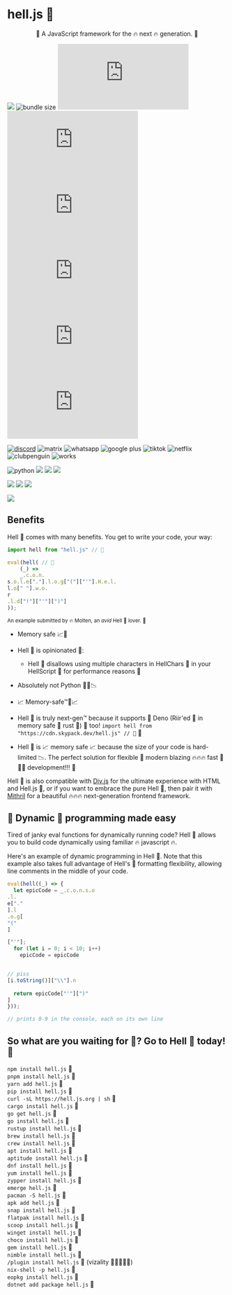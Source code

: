 # hell.js 🚀
<p align="center">🚀 A JavaScript framework for the 🔥 next 🔥 generation. 🚀</p>


![](https://img.shields.io/badge/made_with_pain_and_suffering-ff69b4?logo=java)
![bundle size](https://img.shields.io/badge/minzipped%20size-8523%20TB-blue)
![npm](https://img.shields.io/npm/dy/hell.js)
![npm](https://img.shields.io/npm/v/hell.js)
![NPM](https://img.shields.io/npm/l/hell.js)
![Libraries.io dependency status for latest release](https://img.shields.io/librariesio/release/npm/hell.js)
![npm collaborators](https://img.shields.io/npm/collaborators/hell.js)
![npm type definitions](https://img.shields.io/npm/types/hell.js)

[![discord](https://img.shields.io/badge/Discord-7289DA?style=for-the-badge&logo=discord&logoColor=white)](https://discord.com/invite/neMncS2)
![matrix](https://img.shields.io/badge/Matrix-green?style=for-the-badge&logo=matrix&logoColor=white)
![whatsapp](https://img.shields.io/badge/WhatsApp-25D366?style=for-the-badge&logo=whatsapp&logoColor=white)
![google plus](https://aleen42.github.io/badges/src/google_plus.svg)
![tiktok](https://img.shields.io/badge/TikTok-000000?style=for-the-badge&logo=tiktok&logoColor=white)
![netflix](https://img.shields.io/badge/Netflix-E50914?style=for-the-badge&logo=netflix&logoColor=white)
![clubpenguin](https://img.shields.io/badge/Compatible%20with-Club%20Penguin-red?style=for-the-badge)
![works](https://img.shields.io/badge/WORKS%20ON-MY%20MACHINE-yellow?style=for-the-badge)


![python](https://img.shields.io/badge/Python-3776AB?style=for-the-badge&logo=python&logoColor=white)
![](https://img.shields.io/badge/Material--UI-0081CB?style=for-the-badge&logo=material-ui&logoColor=white)
![](https://img.shields.io/badge/Django-092E20?style=for-the-badge&logo=django&logoColor=white)
![](https://img.shields.io/badge/Microsoft_Word-2B579A?style=for-the-badge&logo=microsoft-word&logoColor=white)

![](https://img.shields.io/badge/NVIDIA-GTX950-76B900?style=for-the-badge&logo=nvidia&logoColor=white)
![](https://img.shields.io/badge/Counter_Strike-000000?style=for-the-badge&logo=counter-strike&logoColor=white)
![](https://aleen42.github.io/badges/src/lamborghini.svg)


![](http://forthebadge.com/images/badges/made-with-javascript.svg)


## Benefits

Hell 🚀 comes with many benefits. You get to write your code, your way:

```js
import hell from "hell.js" // 🚀

eval(hell( // 🚀
    (_) =>
    _.c.o.n.
s.o.l.e["."].l.o.g["("]["'"].H.e.l.
l.o[" "].w.o.
r
.l.d["!"]["'"][")"]
));
```
<sub>An example submitted by 🔥 Molten, an *avid* Hell 🚀 lover. 🚀</sub>

- Memory safe 📈🚀

- Hell 🚀 is opinionated 🚀:
    * Hell 🚀 disallows using multiple characters in HellChars 🚀 in your HellScript 🚀 for performance reasons 🚀
    
- Absolutely not Python 🐍🚫📉

- 📈 Memory-safe™🚀📈

- Hell 🚀 is truly next-gen™ because it supports 🚀 Deno (Riir'ed 🚀 in memory safe 🚀 rust 🚀) 🚀 too! `import hell from "https://cdn.skypack.dev/hell.js" // 🚀` 🚀

- Hell 🚀 is 📈 memory safe 📈 because the size of your code is hard-limited 📉. The perfect solution for flexible 🚀 modern blazing 🔥🔥🔥 fast 🚀🚀🚀 development!!! 🚀


Hell 🚀 is also compatible with [Div.js](https://github.com/willmartian/div.js) for the ultimate experience with HTML and Hell.js 🚀,
or if you want to embrace the pure Hell 🚀, then pair it with [Mithril](https://mithril.js.org/) for a beautiful 🔥🔥🔥 next-generation frontend framework.


## 🚀 Dynamic 🚀 programming made easy

Tired of janky eval functions for dynamically running code?
Hell 🚀 allows you to build code dynamically using familiar 🔥 javascript 🔥.

Here's an example of dynamic programming in Hell 🚀.
Note that this example also takes full advantage of Hell's 🚀 formatting flexibility, allowing line comments in the middle of your code.

```js
eval(hell((_) => {
  let epicCode = _.c.o.n.s.o
.l.
e["."
].l
.o.g[
"("
]

["'"];
  for (let i = 0; i < 10; i++)
    epicCode = epicCode


// piss
[i.toString()]["\\"].n
  
  return epicCode["'"][")"
]
}));

// prints 0-9 in the console, each on its own line
```


## So what are you waiting for 🚀? Go to Hell 🚀 today! 🚀
`npm install hell.js` 🚀  
`pnpm install hell.js` 🚀  
`yarn add hell.js` 🚀  
`pip install hell.js` 🚀  
`curl -sL https://hell.js.org | sh` 🚀  
`cargo install hell.js` 🚀  
`go get hell.js` 🚀  
`go install hell.js` 🚀  
`rustup install hell.js` 🚀  
`brew install hell.js` 🚀  
`crew install hell.js` 🚀  
`apt install hell.js` 🚀  
`aptitude install hell.js` 🚀  
`dnf install hell.js` 🚀  
`yum install hell.js` 🚀  
`zypper install hell.js` 🚀  
`emerge hell.js` 🚀  
`pacman -S hell.js` 🚀  
`apk add hell.js` 🚀  
`snap install hell.js` 🚀  
`flatpak install hell.js` 🚀  
`scoop install hell.js` 🚀  
`winget install hell.js` 🚀  
`choco install hell.js` 🚀  
`gem install hell.js` 🚀  
`nimble install hell.js` 🚀  
`/plugin install hell.js` 🚀 (vizality 🌈🚀🔥🔥🔥)  
`nix-shell -p hell.js` 🚀  
`eopkg install hell.js` 🚀  
`dotnet add package hell.js` 🚀
